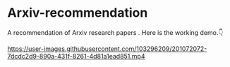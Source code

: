 # Arxiv-recommendation


A recommendation of Arxiv research papers . Here is the working demo.👇

https://user-images.githubusercontent.com/103296209/201072072-7dcdc2d9-890a-431f-8261-4d81a1ead851.mp4


